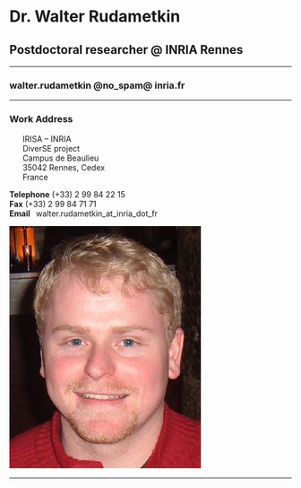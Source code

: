 <!-- # Dr. Walter Andrew Rudametkin Ivey   -->
<div class="container">
    <div class="row">
        <div class="col-md-8">
                <h1>Dr. Walter Rudametkin</h1>
                <h2>Postdoctoral researcher @ INRIA Rennes</h2>
                <hr>
                <h3>walter.rudametkin @no_spam@ inria.fr  </h3>
                <hr>
                <h3>Work Address</h3>
                <div class="row">
                    <div class="col-md-4 col-md-offset-0">
                        <p class="lead">
                        &nbsp;&nbsp;&nbsp;&nbsp;&nbsp;&nbsp;IRISA – INRIA  <br />
                        &nbsp;&nbsp;&nbsp;&nbsp;&nbsp;&nbsp;DiverSE project  <br />
                        &nbsp;&nbsp;&nbsp;&nbsp;&nbsp;&nbsp;Campus de Beaulieu  <br />
                        &nbsp;&nbsp;&nbsp;&nbsp;&nbsp;&nbsp;35042 Rennes, Cedex  <br />
                        &nbsp;&nbsp;&nbsp;&nbsp;&nbsp;&nbsp;France  
                        </p>
                    </div>
                <div class="col-md-6">
                    <p class="lead">
                    <strong>Telephone</strong> (+33) 2 99 84 22 15  <br />
                    <strong>Fax</strong> (+33) 2 99 84 71 71        <br />
                    <!-- walter.rudametkin <del>@no_spam@</del> inria_dot_fr   -->
                    <strong>Email&nbsp;&nbsp;</strong> walter.rudametkin_at_inria_dot_fr  
                    </p>
                </div>
            </div>
        </div>
        <div class="col-md-4">
            <img src="/img/me.jpg" alt="My photo">
        </div>
    </div>

</div>

<hr>